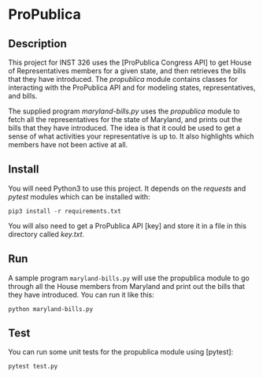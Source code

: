 # ProPublica

## Description

This project for INST 326 uses the [ProPublica Congress API] to get House of
Representatives members for a given state, and then retrieves the bills that
they have introduced. The *propublica* module contains classes for interacting
with the ProPublica API and for modeling states, representatives, and bills.

The supplied program *maryland-bills.py* uses the *propublica* module to fetch
all the representatives for the state of Maryland, and prints out the bills that
they have introduced. The idea is that it could be used to get a sense of what
activities your representative is up to. It also highlights which members have
not been active at all.

## Install

You will need Python3 to use this project. It depends on the *requests* and
*pytest* modules which can be installed with:

    pip3 install -r requirements.txt

You will also need to get a ProPublica API [key] and store it in a file in this
directory called *key.txt*.

## Run

A sample program `maryland-bills.py` will use the propublica module to go
through all the House members from Maryland and print out the bills that they
have introduced.  You can run it like this:

    python maryland-bills.py

## Test

You can run some unit tests for the propublica module using [pytest]:

    pytest test.py